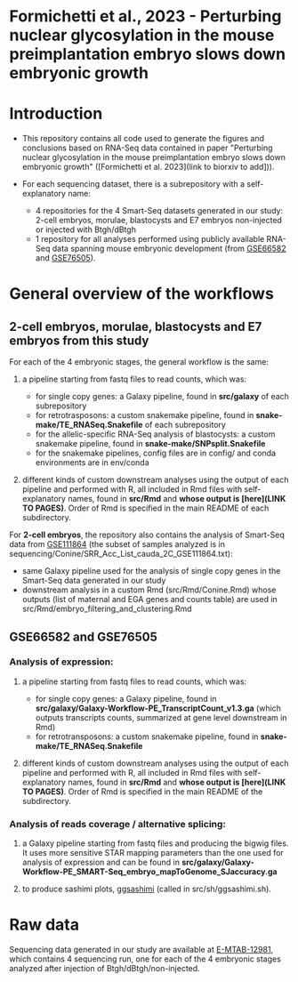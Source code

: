# Formichetti et al., 2023 - Perturbing nuclear glycosylation in the mouse preimplantation embryo slows down embryonic growth

# Introduction

* This repository contains all code used to generate the figures and conclusions based on RNA-Seq data contained in paper "Perturbing nuclear glycosylation in the mouse preimplantation embryo slows down embryonic growth" ([Formichetti et al. 2023](link to biorxiv to add])).

* For each sequencing dataset, there is a subrepository with a self-explanatory name: 

    - 4 repositories for the 4 Smart-Seq datasets generated in our study: 2-cell embryos, morulae, blastocysts and E7 embryos non-injected or injected with Btgh/dBtgh
    - 1 repository for all analyses performed using publicly available RNA-Seq data spanning mouse embryonic development (from [GSE66582](https://www.ncbi.nlm.nih.gov/geo/query/acc.cgi?acc=GSE66582) and [GSE76505](https://www.ncbi.nlm.nih.gov/geo/query/acc.cgi?acc=GSE76505)).

# General overview of the workflows

## 2-cell embryos, morulae, blastocysts and E7 embryos from this study

For each of the 4 embryonic stages, the general workflow is the same:

1. a pipeline starting from fastq files to read counts, which was:

    - for single copy genes: a Galaxy pipeline, found in **src/galaxy** of each subrepository
    - for retrotrasposons: a custom snakemake pipeline, found in **snake-make/TE_RNASeq.Snakefile** of each subrepository
    - for the allelic-specific RNA-Seq analysis of blastocysts: a custom snakemake pipeline, found in **snake-make/SNPsplit.Snakefile**
    - for the snakemake pipelines, config files are in config/ and conda environments are in env/conda

<n>

2. different kinds of custom downstream analyses using the output of each pipeline and performed with R, all included in Rmd files with self-explanatory names, found in **src/Rmd** and **whose output is [here](LINK TO PAGES)**. Order of Rmd is specified in the main README of each subdirectory.

For **2-cell embryos**, the repository also contains the analysis of Smart-Seq data from [GSE111864](https://0-www-ncbi-nlm-nih-gov.brum.beds.ac.uk/geo/query/acc.cgi?acc=GSE111864) (the subset of samples analyzed is in sequencing/Conine/SRR_Acc_List_cauda_2C_GSE111864.txt):

- same Galaxy pipeline used for the analysis of single copy genes in the Smart-Seq data generated in our study
- downstream analysis in a custom Rmd (src/Rmd/Conine.Rmd) whose outputs (list of maternal and EGA genes and counts table) are used in src/Rmd/embryo_filtering_and_clustering.Rmd

## GSE66582 and GSE76505

### Analysis of expression:

1. a pipeline starting from fastq files to read counts, which was:

    - for single copy genes: a Galaxy pipeline, found in **src/galaxy/Galaxy-Workflow-PE_TranscriptCount_v1.3.ga** (which outputs transcripts counts, summarized at gene level downstream in Rmd)
    - for retrotransposons: a custom snakemake pipeline, found in **snake-make/TE_RNASeq.Snakefile**

<n>

2. different kinds of custom downstream analyses using the output of each pipeline and performed with R, all included in Rmd files with self-explanatory names, found in **src/Rmd** and **whose output is [here](LINK TO PAGES)**. Order of Rmd is specified in the main README of the subdirectory.

### Analysis of reads coverage / alternative splicing:

1. a Galaxy pipeline starting from fastq files and producing the bigwig files. It uses more sensitive STAR mapping parameters than the one used for analysis of expression and can be found in **src/galaxy/Galaxy-Workflow-PE_SMART-Seq_embryo_mapToGenome_SJaccuracy.ga**  

2. to produce sashimi plots, [ggsashimi](https://github.com/guigolab/ggsashimi) (called in src/sh/ggsashimi.sh).

# Raw data

Sequencing data generated in our study are available at [E-MTAB-12981](https://www.ebi.ac.uk/biostudies/arrayexpress/studies/E-MTAB-12981?key=29a1ff26-6018-4d0c-a08d-21d23226cb65), which contains 4 sequencing run, one for each of the 4 embryonic stages analyzed after injection of Btgh/dBtgh/non-injected.






